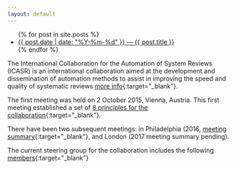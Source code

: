 ```yaml
---
layout: default
---
```


<ul>
  {% for post in site.posts %}
    <li>
      <a href="{{ post.url }}">{{ post.date | date: "%Y-%m-%d" }} &mdash; {{ post.title }}</a>
    </li>
  {% endfor %}
</ul>

The International Collaboration for the Automation of System Reviews (ICASR) is an international collaboration aimed at the development and dissemination of automation methods to assist in improving the speed and quality of systematic reviews [more info](https://systematicreviewsjournal.biomedcentral.com/articles/10.1186/s13643-018-0740-7){:target="_blank"}. 

The first meeting was held on 2 October 2015, Vienna, Austria. This first meeting established a set of [8 principles for the collaboration](http://ebrnetwork.org/the-vienna-principles/){:target="_blank"}.

There have been two subsequent meetings: in Philadelphia (2016, [meeting summary](https://systematicreviewsjournal.biomedcentral.com/articles/10.1186/s13643-017-0667-4){:target="_blank"}, 
and London (2017 meeting summary pending).

The current steering group for the collaboration includes the following [members](doc01.md){:target="_blank"}
